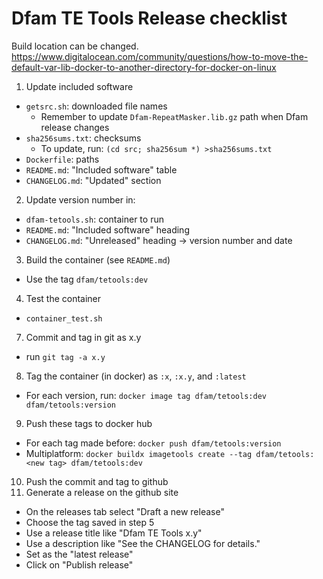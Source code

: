 # Dfam TE Tools Release checklist
Build location can be changed. https://www.digitalocean.com/community/questions/how-to-move-the-default-var-lib-docker-to-another-directory-for-docker-on-linux 
1. Update included software
  * `getsrc.sh`: downloaded file names
      * Remember to update `Dfam-RepeatMasker.lib.gz` path when Dfam release changes 
  * `sha256sums.txt`: checksums
      * To update, run: `(cd src; sha256sum *) >sha256sums.txt`
  * `Dockerfile`: paths
  * `README.md`: "Included software" table
  * `CHANGELOG.md`: "Updated" section
2. Update version number in:
  * `dfam-tetools.sh`: container to run
  * `README.md`: "Included software" heading
  * `CHANGELOG.md`: "Unreleased" heading -> version number and date
3. Build the container (see `README.md`)
  * Use the tag `dfam/tetools:dev`
4. Test the container
  * `container_test.sh`
<!-- 5. Build the multiplatform container if possible 
  * ` docker buildx build --platform=linux/amd64,linux/arm64 --output=type=registry -t dfam/tetools:dev .`
6. Pull complete container 
  * `docker pull dfam/tetools:dev` -->
7. Commit and tag in git as x.y
  * run `git tag -a x.y`
8. Tag the container (in docker) as `:x`, `:x.y`, and `:latest`
  * For each version, run: `docker image tag dfam/tetools:dev dfam/tetools:version`
9. Push these tags to docker hub
  * For each tag made before: `docker push dfam/tetools:version`
  * Multiplatform: `docker buildx imagetools create --tag dfam/tetools:<new tag> dfam/tetools:dev`
10. Push the commit and tag to github
11. Generate a release on the github site
  * On the releases tab select "Draft a new release"
  * Choose the tag saved in step 5
  * Use a release title like "Dfam TE Tools x.y"
  * Use a description like "See the CHANGELOG for details."
  * Set as the "latest release"
  * Click on "Publish release" 

